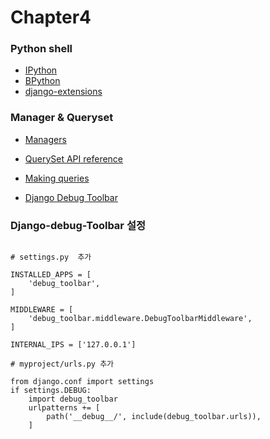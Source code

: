 # Chapter4

### Python shell 
* [IPython](http://ipython.org/)
* [BPython](https://bpython-interpreter.org/)
* [ django-extensions](https://django-extensions.readthedocs.io)

### Manager & Queryset
* [Managers](https://docs.djangoproject.com/en/2.1/topics/db/managers/)
* [QuerySet API reference](https://docs.djangoproject.com/en/2.1/ref/models/querysets/)
* [Making queries](https://docs.djangoproject.com/en/2.1/topics/db/queries/)


* [Django Debug Toolbar](https://django-debug-toolbar.readthedocs.io/en/latest/installation.html)

### Django-debug-Toolbar 설정
~~~

# settings.py  추가

INSTALLED_APPS = [
    'debug_toolbar',
]

MIDDLEWARE = [
    'debug_toolbar.middleware.DebugToolbarMiddleware',
]

INTERNAL_IPS = ['127.0.0.1']

# myproject/urls.py 추가

from django.conf import settings
if settings.DEBUG:
    import debug_toolbar
    urlpatterns += [
        path('__debug__/', include(debug_toolbar.urls)),
    ] 

~~~

